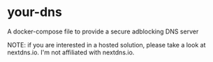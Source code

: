 # your-dns
A docker-compose file to provide a secure adblocking DNS server

NOTE: if you are interested in a hosted solution, please take a look at
nextdns.io. I'm not affiliated with nextdns.io.
